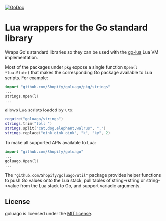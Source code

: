 [![GoDoc](https://godoc.org/github.com/Shopify/goluago?status.png)](https://godoc.org/github.com/Shopify/goluago)

Lua wrappers for the Go standard library
========================================

Wraps Go's standard libraries so they can be used with the [go-lua](https://github.com/Shopify/go-lua) Lua VM implementation.

Most of the packages under `pkg` expose a single function `Open(l *lua.State)` that makes the corresponding Go package available to Lua scripts. For example:
```go
import "github.com/Shopify/goluago/pkg/strings"
...
strings.Open(l)
...
```
allows Lua scripts loaded by `l` to:
```lua
require("goluago/strings")
strings.trim("loll ")
strings.split("cat,dog,elephant,walrus", ",")
strings.replace("oink oink oink", "k", "ky", 2)
```

To make all supported APIs available to Lua:
```go
import "github.com/Shopify/goluago"
...
goluago.Open(l)
...
```

The `"github.com/Shopify/goluago/util"` package provides helper functions to push Go values onto the Lua stack, pull tables of string->string or string->value from the Lua stack to Go, and support variadic arguments.

License
-------

goluago is licensed under the [MIT license](https://github.com/Shopify/goluago/blob/master/LICENSE.md).
